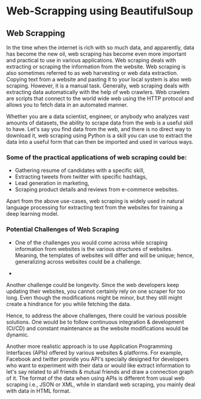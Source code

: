 # Web-Scrapping using BeautifulSoup

## Web Scrapping
In the time when the internet is rich with so much data, and apparently, data has become the new oil, web scraping has become even more important and practical to use in various applications. Web scraping deals with extracting or scraping the information from the website. Web scraping is also sometimes referred to as web harvesting or web data extraction. Copying text from a website and pasting it to your local system is also web scraping. However, it is a manual task. Generally, web scraping deals with extracting data automatically with the help of web crawlers. Web crawlers are scripts that connect to the world wide web using the HTTP protocol and allows you to fetch data in an automated manner.

Whether you are a data scientist, engineer, or anybody who analyzes vast amounts of datasets, the ability to scrape data from the web is a useful skill to have. Let's say you find data from the web, and there is no direct way to download it, web scraping using Python is a skill you can use to extract the data into a useful form that can then be imported and used in various ways.

### Some of the practical applications of web scraping could be:
- Gathering resume of candidates with a specific skill,
- Extracting tweets from twitter with specific hashtags,
- Lead generation in marketing,
- Scraping product details and reviews from e-commerce websites.

Apart from the above use-cases, web scraping is widely used in natural language processing for extracting text from the websites for training a deep learning model.

### Potential Challenges of Web Scraping
- One of the challenges you would come across while scraping information from websites is the various structures of websites. Meaning, the templates of websites will differ and will be unique; hence, generalizing across websites could be a challenge.

- 
Another challenge could be longevity. Since the web developers keep updating their websites, you cannot certainly rely on one scraper for too long. Even though the modifications might be minor, but they still might create a hindrance for you while fetching the data.

Hence, to address the above challenges, there could be various possible solutions. One would be to follow continuous integration & development (CI/CD) and constant maintenance as the website modifications would be dynamic.

Another more realistic approach is to use Application Programming Interfaces (APIs) offered by various websites & platforms. For example, Facebook and twitter provide you API's specially designed for developers who want to experiment with their data or would like extract information to let's say related to all friends & mutual friends and draw a connection graph of it. The format of the data when using APIs is different from usual web scraping i.e., JSON or XML, while in standard web scraping, you mainly deal with data in HTML format.
